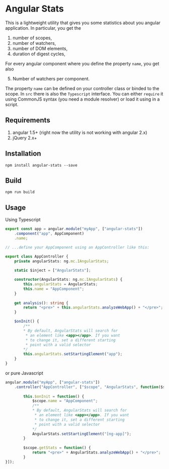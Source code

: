 Angular Stats
=========

This is a lightweight utility that gives you some statistics about you angular application. In particular, you get the 

1. number of scopes,
2. number of watchers,
3. number of DOM elements,
4. duration of digest cycles,

For every angular component where you define the property ``name``, you get also 

5. Number of watchers per component.

The property ``name`` can be defined on your controller class or binded to the scope. In ``src`` there is also the ``Typescript`` interface.
You can either ``require`` it using CommonJS syntax (you need a module resolver) or load it using in a script. 

## Requirements

1. angular 1.5+ (right now the utility is not working with angular 2.x)
2. jQuery 2.x+

## Installation

``npm install angular-stats --save``

## Build

``npm run build``

## Usage

Using Typescript 
 
```typescript
export const app = angular.module("myApp", ["angular-stats"])
    .component("app", AppComponent)
    .name;

// ...define your AppComponent using an AppController like this: 

export class AppController {
	private angularStats: ng.mc.IAngularStats;
	
	static $inject = ["AngularStats"];

	constructor(AngularStats: ng.mc.IAngularStats) {
	    this.angularStats = AngularStats;
		this.name = "AppComponent";
	}
	
	get analysis(): string {
		return "<pre>" + this.angularStats.analyzeWebApp() + "</pre>";
    }

	$onInit() {
	    /**
	    * By default, AngularStats will search for
	     * an element like <app></app>. If you want 
	     * to change it, set a different starting
	     * point with a valid selector
        */
	    this.angularStats.setStartingElement("app");
	}
}
``` 
or pure Javascript 

```javascript
angular.module("myApp", ["angular-stats"])
    .controller("AppController", ["$scope", "AngularStats", function($scope, AngularStats) {
        
        this.$onInit = function() {
            $scope.name = "AppComponent";
            /**
            * By default, AngularStats will search for
             * an element like <app></app>. If you want 
             * to change it, set a different starting
             * point with a valid selector
            */
            AngularStats.setStartingElement("[ng-app]");
        }
        
        $scope.getStats = function() {
            return "<pre>" + AngularStats.analyzeWebApp() + "</pre>";
        }
}]);
``` 